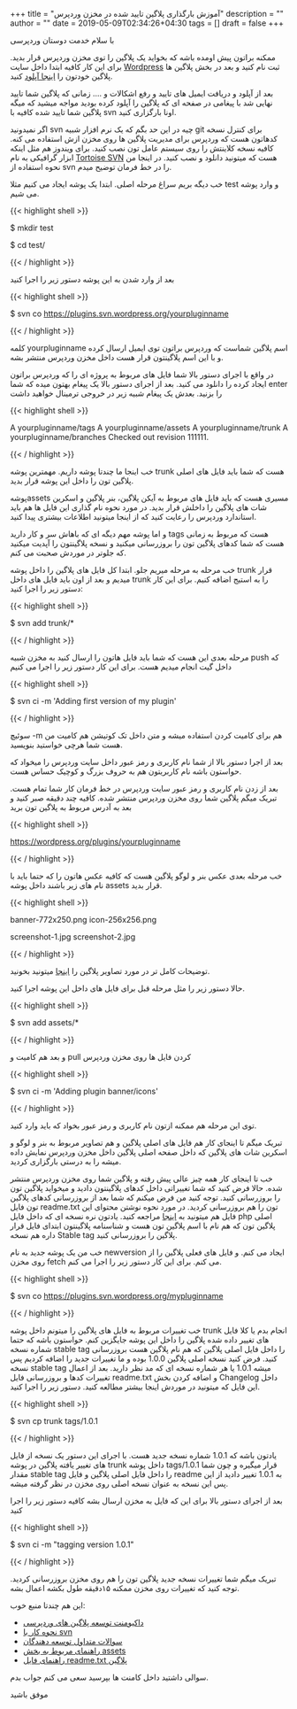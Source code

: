 +++
title = "آموزش بارگذاری پلاگین تایید شده در مخزن وردپرس"
description = ""
author = ""
date = 2019-05-09T02:34:26+04:30
tags = []
draft = false
+++

با سلام خدمت دوستان وردپرسی

ممکنه براتون پیش اومده باشه که بخواید یک پلاگین را توی مخزن وردپرس قرار بدید.
برای این کار کافیه ابتدا داخل سایت [Wordpress](https://wordpress.org/) ثبت نام کنید و بعد در بخش پلاگین ها پلاگین خودتون را [اینجا آپلود](https://wordpress.org/plugins/developers/add/) کنید.

بعد از آپلود و دریافت ایمیل های تایید و رفع اشکالات و .... زمانی که پلاگین شما تایید نهایی شد با پیغامی در صفحه ای که پلاگین را آپلود کرده بودید مواجه میشید که میگه پلاگین شما تایید شده کافیه با svn اونا بارگزاری کنید.

اگر نمیدونید svn چیه در این حد بگم که یک نرم افزار شبیه git برای کنترل نسخه کدهاتون هست که وردپرس برای مدیریت پلاگین ها روی مخزن ازش استفاده می کنه. کافیه نسخه کلاینتش را روی سیستم عامل تون نصب کنید. برای ویندوز هم مثل اینکه ابزار گرافیکی به نام [Tortoise SVN](https://tortoisesvn.net/) هست که میتونید دانلود و نصب کنید. در اینجا من نحوه استفاده از svn را در خط فرمان توضیح میدم.

خب دیگه بریم سراغ مرحله اصلی.
ابتدا یک پوشه ایجاد می کنیم مثلا test و وارد پوشه می شیم.

{{< highlight shell >}}

$ mkdir test

$ cd test/

{{< / highlight >}}

بعد از وارد شدن به این پوشه دستور زیر را اجرا کنید

{{< highlight shell >}}

$ svn co https://plugins.svn.wordpress.org/yourpluginname

{{< / highlight >}}

کلمه yourpluginname اسم پلاگین شماست که وردپرس براتون توی ایمیل ارسال کرده و با این اسم پلاگینتون قرار هست داخل مخزن وردپرس منتشر بشه.

در واقع با اجرای دستور بالا شما فایل های مربوط به پروژه ای را که وردپرس براتون ایجاد کرده را دانلود می کنید. 
بعد از اجرای دستور بالا یک پیغام بهتون میده که شما enter را بزنید.
بعدش یک پیغام شبیه زیر در خروجی ترمینال خواهید داشت

{{< highlight shell >}}

A    yourpluginname/tags
A    yourpluginname/assets
A    yourpluginname/trunk
A    yourpluginname/branches
Checked out revision 111111.

{{< / highlight >}}

خب اینجا ما چندتا پوشه داریم. مهمترین پوشه trunk هست که شما باید فایل های اصلی پلاگین تون را داخل این پوشه قرار بدید.

پوشهassets مسیری هست که باید فایل های مربوط به آیکن پلاگین، بنر پلاگین و اسکرین شات های پلاگین را داخلش قرار بدید.
در مورد نحوه نام گذاری این فایل ها هم باید استاندارد وردپرس را رعایت کنید که از اینجا میتونید اطلاعات بیشتری پیدا کنید.

و اما پوشه مهم دیگه ای که باهاش سر و کار دارید tags هست که مربوط به زمانی هست که شما کدهای پلاگین تون را بروزرسانی میکنید و نسخه پلاگینتون را آپدیت میکنید که جلوتر در موردش صحبت می کنم.

خب مرحله به مرحله میریم جلو. ابتدا کل فایل های پلاگین را داخل پوشه trunk قرار میدیم و بعد از اون باید فایل های داخل trunk را به استیج اضافه کنیم. برای این کار دستور زیر را اجرا کنید:

{{< highlight shell >}}

$ svn add trunk/*

{{< / highlight >}}

مرحله بعدی این هست که شما باید فایل هاتون را ارسال کنید به مخزن شبیه push که داخل گیت انجام میدیم هست. برای این کار دستور زیر را اجرا می کنیم

{{< highlight shell >}}

$ svn ci -m 'Adding first version of my plugin'

{{< / highlight >}}

سوئیچ -m  هم برای کامیت کردن استفاده میشه و متن داخل تک کوتیشن هم کامیت من هست شما هرچی خواستید بنویسید.

بعد از اجرا دستور بالا از شما نام کاربری و رمز عبور داخل سایت وردپرس را میخواد که حواستون باشه نام کاربریتون هم به حروف بزرگ و کوچیک حساس هست.

بعد از زدن نام کاربری و رمز عبور سایت وردپرس در خط فرمان کار شما تمام هست. تبریک میگم پلاگین شما روی مخزن وردپرس منتشر شده. کافیه چند دقیقه صبر کنید و بعد به آدرس مربوط به پلاگین تون برید

{{< highlight shell >}}

https://wordpress.org/plugins/yourpluginname

{{< / highlight >}}

خب مرحله بعدی عکس بنر و لوگو پلاگین هست که کافیه عکس هاتون را که حتما باید با نام های زیر باشند داخل پوشه assets قرار بدید. 

{{< highlight shell >}}

banner-772x250.png
icon-256x256.png

screenshot-1.jpg
screenshot-2.jpg

{{< / highlight >}}

توضیحات کامل تر در مورد تصاویر پلاگین را [اینجا](https://developer.wordpress.org/plugins/wordpress-org/plugin-assets/) میتونید بخونید.

حالا دستور زیر را مثل مرحله قبل برای فایل های داخل این پوشه اجرا کنید.

{{< highlight shell >}}

$ svn add assets/*

{{< / highlight >}}

و بعد هم کامیت و pull کردن فایل ها روی مخزن وردپرس

{{< highlight shell >}}

$ svn ci -m 'Adding plugin banner/icons'

{{< / highlight >}}

توی این مرحله هم ممکنه ازتون نام کاربری و رمز عبور بخواد که باید وارد کنید.

تبریک میگم تا اینجای کار هم فایل های اصلی پلاگین و هم تصاویر مربوط به بنر و لوگو و اسکرین شات های پلاگین که داخل صفحه اصلی پلاگین داخل مخزن وردپرس نمایش داده میشه را به درستی بارگزاری کردید.

خب تا اینجای کار همه چیز عالی پیش رفته و پلاگین شما روی مخزن وردپرس منتشر شده.
حالا فرض کنید که شما تغییراتی داخل کدهای پلاگینتون دادید و میخواید پلاگین تون را بروزرسانی کنید. توجه کنید من فرض میکنم که شما بعد از بروزرسانی کدهای پلاگین تون فایل readme.txt تون را هم بروزرسانی کردید. در مورد نحوه نوشتن محتوای این فایل هم میتونید به [اینجا](https://developer.wordpress.org/plugins/wordpress-org/how-your-readme-txt-works/) مراجعه کنید.
یادتون نره نسخه ای که داخل فایل php اصلی پلاگین تون که هم نام با اسم پلاگین تون هست و شناسنامه پلاگینتون ابتدای فایل قرار داره هم نسخه Stable tag پلاگین را بروزرسانی کنید.

خب من یک پوشه جدید به نام newversion ایجاد می کنم. و فایل های فعلی پلاگین را از روی مخزن fetch می کنم. برای این کار دستور زیر را اجرا می کنم.

{{< highlight shell >}}

$ svn co https://plugins.svn.wordpress.org/mypluginname

{{< / highlight >}}

خب تغییرات مربوط به فایل های پلاگین را میتونم داخل پوشه trunk انجام بدم یا کلا فایل های تغییر داده شده پلاگین را داخل این پوشه جایگزین کنم.
حواستون باشه که حتما شماره نسخه stable tag را داخل فایل اصلی پلاگین که هم نام پلاگین هست بروزرسانی کنید.
فرض کنید نسخه اصلی پلاگین 1.0.0 بوده و ما تغییرات جدید را اضافه کردیم پس نسخه stable tag میشه 1.0.1 یا هر شماره نسخه ای که مد نظر دارید.
بعد از اعمال تغییرات کدها و بروزرسانی فایل readme.txt و اضافه کردن بخش  Changelog 
داخل این فایل که میتونید در موردش اینجا بیشتر مطالعه کنید. دستور زیر را اجرا کنید.

{{< highlight shell >}}

$ svn cp trunk tags/1.0.1

{{< / highlight >}}

یادتون باشه که 1.0.1 شماره نسخه جدید هست. با اجرای این دستور یک نسخه از فایل های تغییر یافته پلاگین در پوشه trunk داخل پوشه tags/1.0.1 قرار میگیره و چون شما مقدار stable tag را داخل فایل اصلی پلاگین و فایل readme به 1.0.1 تغییر دادید از این پس این نسخه به عنوان نسخه اصلی روی مخزن در نظر گرفته میشه.

بعد از اجرای دستور بالا برای این که فایل به مخزن ارسال بشه کافیه دستور زیر را اجرا کنید

{{< highlight shell >}}

$ svn ci -m "tagging version 1.0.1"

{{< / highlight >}}

تبریک میگم شما تغییرات نسخه جدید پلاگین تون را هم روی مخزن بروزرسانی کردید. توجه کنید که تغییرات روی مخزن ممکنه ۱۵دقیقه طول بکشه اعمال بشه.

این هم چندتا منبع خوب:

* [داکیومنت توسعه پلاگین های وردپرسی](https://developer.wordpress.org/plugins/)
* [نحوه کار با svn](https://developer.wordpress.org/plugins/wordpress-org/how-to-use-subversion/)
* [سوالات متداول توسعه دهندگان](https://developer.wordpress.org/plugins/wordpress-org/plugin-developer-faq/)
* [راهنمای مربوط به بخش assets](https://developer.wordpress.org/plugins/wordpress-org/plugin-assets/)
* [راهنمای فایل readme.txt پلاگین](https://developer.wordpress.org/plugins/wordpress-org/how-your-readme-txt-works/)

سوالی داشتید داخل کامنت ها بپرسید سعی می کنم جواب بدم.

موفق باشید
